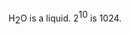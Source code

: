 <span>H</span><span style="vertical-align:sub">2</span><span>O is a
liquid. 2</span><span style="vertical-align:super">10</span><span> is
1024.</span>
